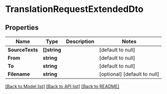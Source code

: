 # TranslationRequestExtendedDto

## Properties
Name | Type | Description | Notes
------------ | ------------- | ------------- | -------------
**SourceTexts** | **[]string** |  | [default to null]
**From** | **string** |  | [default to null]
**To** | **string** |  | [default to null]
**Filename** | **string** |  | [optional] [default to null]

[[Back to Model list]](../README.md#documentation-for-models) [[Back to API list]](../README.md#documentation-for-api-endpoints) [[Back to README]](../README.md)


